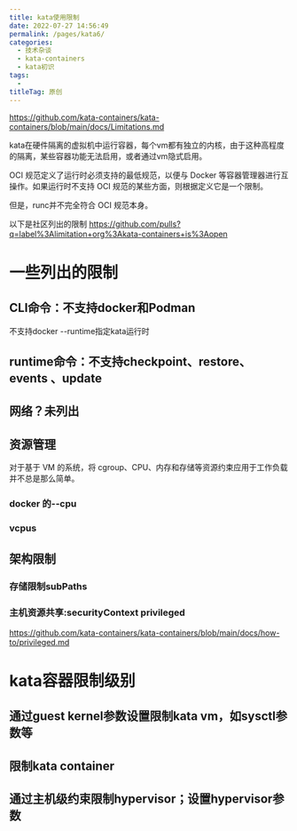 ```yaml
---
title: kata使用限制
date: 2022-07-27 14:56:49
permalink: /pages/kata6/
categories:
  - 技术杂谈
  - kata-containers
  - kata初识
tags:
  - 
titleTag: 原创
---
```



https://github.com/kata-containers/kata-containers/blob/main/docs/Limitations.md


kata在硬件隔离的虚拟机中运行容器，每个vm都有独立的内核，由于这种高程度的隔离，某些容器功能无法启用，或者通过vm隐式启用。

OCI 规范定义了运行时必须支持的最低规范，以便与 Docker 等容器管理器进行互操作。如果运行时不支持 OCI 规范的某些方面，则根据定义它是一个限制。

但是，runc并不完全符合 OCI 规范本身。

以下是社区列出的限制
https://github.com/pulls?q=label%3Alimitation+org%3Akata-containers+is%3Aopen


# 一些列出的限制
## CLI命令：不支持docker和Podman
  不支持docker --runtime指定kata运行时

## runtime命令：不支持checkpoint、restore、events 、update 

## 网络？未列出

## 资源管理
对于基于 VM 的系统，将 cgroup、CPU、内存和存储等资源约束应用于工作负载并不总是那么简单。
### docker 的--cpu
### vcpus

## 架构限制
### 存储限制subPaths

### 主机资源共享:securityContext privileged
https://github.com/kata-containers/kata-containers/blob/main/docs/how-to/privileged.md


# kata容器限制级别
## 通过guest kernel参数设置限制kata vm，如sysctl参数等

## 限制kata container

## 通过主机级约束限制hypervisor；设置hypervisor参数


